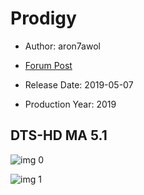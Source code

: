 # Prodigy

* Author: aron7awol

* [Forum Post](https://www.avsforum.com/threads/bass-eq-for-filtered-movies.2995212/post-58023108)

* Release Date: 2019-05-07
* Production Year: 2019

## DTS-HD MA 5.1

![img 0](https://i.imgur.com/Fza66v5.jpg)

![img 1](https://i.imgur.com/ck2jrC0.jpg)

